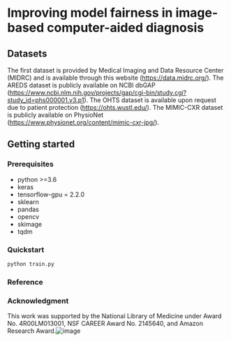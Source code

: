 # Improving model fairness in image-based computer-aided diagnosis

## Datasets

The first dataset is provided by Medical Imaging and Data Resource Center (MIDRC) and is available through this website (https://data.midrc.org/). The AREDS dataset is publicly available on NCBI dbGAP (https://www.ncbi.nlm.nih.gov/projects/gap/cgi-bin/study.cgi?study_id=phs000001.v3.p1). The OHTS dataset is available upon request due to patient protection (https://ohts.wustl.edu/). The MIMIC-CXR dataset is publicly available on PhysioNet (https://www.physionet.org/content/mimic-cxr-jpg/).

## Getting started

### Prerequisites

* python >=3.6
* keras
* tensorflow-gpu = 2.2.0
* sklearn
* pandas
* opencv
* skimage
* tqdm

### Quickstart

```sh
python train.py
```

### Reference



### Acknowledgment

This work was supported by the National Library of Medicine under Award No. 4R00LM013001, NSF CAREER Award No. 2145640, and Amazon Research Award.![image](https://user-images.githubusercontent.com/32189206/228617449-6093d6b3-74c0-4c9b-aa4b-374643e9c0c6.png)
